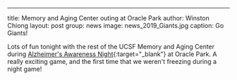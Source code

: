 ---
title: Memory and Aging Center outing at Oracle Park
author: Winston Chiong
layout: post
group: news
image: news_2019_Giants.jpg
caption: Go Giants!

Lots of fun tonight with the rest of the UCSF Memory and Aging Center during 
[Alzheimer's Awareness Night](https://www.mlb.com/giants/tickets/specials/alzheimers-awareness){:target="\_blank"} 
at Oracle Park. A really exciting game, and the first time that we weren't freezing during a night game!
